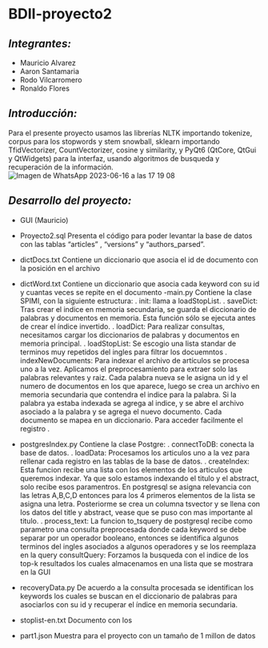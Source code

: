 # BDII-proyecto2
## ***Integrantes:***
- Mauricio Alvarez
- Aaron Santamaria
- Rodo Vilcarromero
- Ronaldo Flores

## ***Introducción:***
Para el presente proyecto usamos las librerías NLTK importando tokenize, corpus para los stopwords y stem snowball, sklearn importando TfidVectorizer, CountVectorizer, cosine y similarity, y PyQt6 (QtCore, QtGui y QtWidgets) para la interfaz, usando algoritmos de busqueda y recuperación de la información.
![Imagen de WhatsApp 2023-06-16 a las 17 19 08](https://github.com/mauricio-alvarez/BDII-proyecto2/assets/85258014/45be809c-fc34-4764-9462-2a1e2256164b)

## ***Desarrollo del proyecto:***

- GUI (Mauricio)


- Proyecto2.sql
Presenta el código para poder levantar la base de datos con las tablas “articles” , “versions” y “authors_parsed”.
- dictDocs.txt
Contiene un diccionario que asocia el id de documento con la posición en el archivo
- dictWord.txt
Contiene un diccionario que asocia cada keyword con su id y cuantas veces se repite en el documento
-main.py
Contiene la clase SPIMI, con la siguiente estructura:
. init:
llama a loadStopList.
. saveDict: 
Tras crear el indice en memoria secundaria, se guarda el diccionario de palabras y documentos en memoria. Esta función sólo se ejecuta antes de crear el índice invertido.
. loadDict: 
Para realizar consultas, necesitamos cargar los diccionarios de palabras y documentos en memoria principal.
. loadStopList: 
Se escogio una lista standar de terminos muy repetidos del ingles para filtrar los docuemntos
. indexNewDocuments:
Para indexar el archivo de artículos se procesa uno a la vez. Aplicamos el preprocesamiento para extraer solo las palabras relevantes y raiz. Cada palabra nueva se le asigna un id y el numero de documentos en los que aparece, luego se crea un archivo en memoria secundaria que contendra el indice para la palabra. Si la palabra ya estaba indexada se agrega al indice, y se abre el archivo asociado a la palabra y se agrega el nuevo documento.
Cada documento se mapea en un diccionario. Para acceder facilmente el registro .
- postgresIndex.py
Contiene la clase Postgre:
. connectToDB: conecta la base de datos.
. loadData:
Procesamos los articulos uno a la vez para rellenar cada registro en las tablas de la base de datos. 
. createIndex:
Esta funcion recibe una lista con los elementos de los articulos que queremos indexar. Ya que solo estamos indexando el titulo y el abstract, solo recibe esos paramentros. En postgresql se asigna relevancia con las letras A,B,C,D entonces para los 4 primeros elementos de la lista se asigna una letra.
Posteriorme se crea un columna tsvector y se llena con los datos del title y abstract, vease que se puso con mas importante al titulo.
. process_text:
La funcion to_tsquery de postgresql recibe como parametro una consulta preprocesada donde cada keyword se debe separar por un operador booleano, entonces se identifica algunos terminos del ingles asociados a algunos operadores y se los reemplaza en la query consultQuery: Forzamos la busqueda con el indice de los top-k resultados los cuales almacenamos en una lista que se mostrara en la GUI
	
- recoveryData.py
De acuerdo a la consulta procesada se identifican los keywords los cuales se buscan en el diccionario de palabras para asociarlos con su id y recuperar el índice en memoria secundaria. 
- stoplist-en.txt
Documento con los   
- part1.json
Muestra para el proyecto con un tamaño de 1 millon de datos

